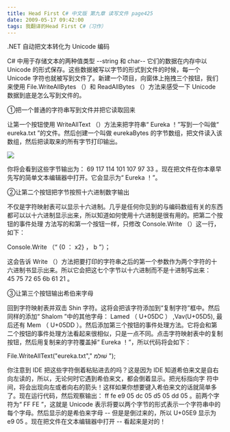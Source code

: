 ```yaml
---
title: Head First C# 中文版 第九章 读写文件 page425
date: 2009-05-17 09:42:00
tags: 我翻译的Head First C#（习作）
---
```

.NET  自动把文本转化为  Unicode  编码

  

C#  中用于存储文本的两种值类型  \--string  和  char--  它们的数据在内存中以  Unicode
的形式保存。这些数据被写以字节的形式到文件的时候，每一个  Unicode  字符也就被写到文件了。新建一个项目，向窗体上拖拽三个按钮，我们来使用
File.WriteAllBytes  （）和  ReadAllBytes  （）方法来感受一下  Unicode  数据到底是怎么写到文件的。

①把一个普通的字符串写到文件并把它读取回来

  

让第一个按钮使用  WriteAllText  （）方法来把字符串“  Eureka  ！”写到一个叫做“  eureka.txt
”的文件。然后创建一个叫做  eurekaBytes  的字节数组，把文件读入该数组，然后把读取来的所有字节打印输出。

  

![](https://p-blog.csdn.net/images/p_blog_csdn_net/cuipengfei1/EntryImages/20090517/2009-05-17_09-05-08.jpg)

你将会看到这些字节输出为：  69 117 114 101 107 97 33  。现在把文件在你本章早先写的简单文本编辑器中打开。它会显示为“
Eureka  ！”。

  

②让第二个按钮把字节按照十六进制数字输出

  

不仅是字符映射表可以显示十六进制。几乎是任何你见到的与编码数组有关的东西都可以以十六进制显示出来，所以知道如何使用十六进制是很有用的。把第二个按钮的事件处理
方法写的和第一个按钮一样，只修改  Console.Write  （）这一行，如下：

  

Console.Write  （“  {0  ：  x2}  ，  b  ”）；

  

这会告诉  Write  （）方法把要打印的字符串之后的第一个参数作为两个字符的十六进制书显示出来。所以它会把这七个字节以十六进制而不是十进制写出来：
45 75 72 65 6b 61 21  。

  

③让第三个按钮输出希伯来字母

  

回到字符映射表并双击  Shin  字符。这将会把该字符添加到“复制字符”框中。然后同样的添加“  Shalom  ”中的其他字母：  Lamed  （
U+05DC  ）  ,Vav(U+05D5),  最后还有  Mem  （  U+05DD
）。然后添加第三个按钮的事件处理方法。它将会和第二个按钮的事件处理方法看起来很相似，只是一点不同。点击字符映射表中的复制按钮，然后用复制来的字符覆盖掉“
Eureka  ！”，所以代码将会如下：

  

File.WriteAllText("eureka.txt","  שׁוּלּמּ  ");

  

你注意到  IDE  把这些字符倒着粘贴进去的吗？这是因为  IDE  知道希伯来文是自右向左读的，所以，无论何时它遇到希伯来文，都会倒着显示。把光标指向字
符中间，将会出现向左或者向右的箭头！这样如果你想要键入希伯来文的话就简单多了。现在运行代码，然后观察输出：  ff fe e9 05 dc 05 d5 05
dd 05  。前两个字符为“  FF FE  ”，这就是  Unicode  表示将要以两个字节的形式表示一个字符串中的每个字母。然后显示的是希伯来字母
\--  但是是倒过来的，所以  U+05E9  显示为  e9 05  。现在把文件在文本编辑器中打开  \--  看起来是对的！



